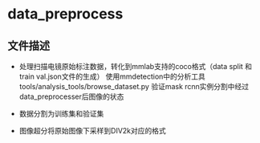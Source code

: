 # data_preprocess

## 文件描述
- 处理扫描电镜原始标注数据，转化到mmlab支持的coco格式（data split 和 train val.json文件的生成）
使用mmdetection中的分析工具
tools/analysis_tools/browse_dataset.py 验证mask rcnn实例分割中经过data_preprocesser后图像的状态

- 数据分割为训练集和验证集
- 图像超分将原始图像下采样到DIV2k对应的格式